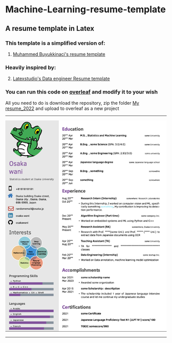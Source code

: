 # Machine-Learning-resume-template
## A resume template in Latex
### This template is a simplified version of:
1. [Muhammed Buyukkinaci's resume template ](https://github.com/MuhammedBuyukkinaci/Data-Scientist-LaTeX-Resume-with-Photo)
### Heavily inspired by:
2. [Latexstudio's Data engineer Resume template](https://github.com/latexstudio/Data-Engineer-Resume-LaTeX) 

### You can run this code on [overleaf](https://www.overleaf.com/) and modify it to your wish 
All you need to do is download the repository, zip the folder [My resume_2022](https://github.com/codgas/Machine-Learning-resume-template/tree/main/My%20resume_2022) and upload to overleaf as a new project

***
![CV Screenshot](resume.png)
***
